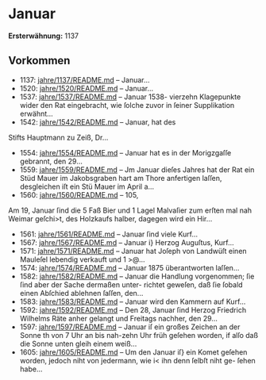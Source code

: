# Januar

**Ersterwähnung:** 1137

## Vorkommen
- 1137: [jahre/1137/README.md](../jahre/1137/README.md) – Januar...
- 1520: [jahre/1520/README.md](../jahre/1520/README.md) – Januar...
- 1537: [jahre/1537/README.md](../jahre/1537/README.md) – Januar 1538-
vierzehn Klagepunkte wider den Rat eingebracht, wie ſolche
zuvor in ſeiner Supplikation erwähnt...
- 1542: [jahre/1542/README.md](../jahre/1542/README.md) – Januar, hat des

Stifts Hauptmann zu Zeiß, Dr...
- 1554: [jahre/1554/README.md](../jahre/1554/README.md) – Januar hat es in der Morigzgaſſe gebrannt,
den 29...
- 1559: [jahre/1559/README.md](../jahre/1559/README.md) – Jm Januar dieſes Jahres hat der Rat ein Stüd
Mauer im Jakobsgraben hart am Thore anfertigen laſſen,
desgleichen iſt ein Stü Mauer im April a...
- 1560: [jahre/1560/README.md](../jahre/1560/README.md) – 105,

Am 19, Januar ſind die 5 Faß Bier und 1 Lagel
Malvaſier zum erſten mal nah Weimar geſchi>t, des
Holzkaufs halber, dagegen wird ein Hir...
- 1561: [jahre/1561/README.md](../jahre/1561/README.md) – Januar ſind viele Kurf...
- 1567: [jahre/1567/README.md](../jahre/1567/README.md) – Januar i} Herzog Auguſtus, Kurf...
- 1571: [jahre/1571/README.md](../jahre/1571/README.md) – Januar hat Joſeph von Landwüſt einen
Mauleſel lebendig verkauft und 1 >@...
- 1574: [jahre/1574/README.md](../jahre/1574/README.md) – Januar 1875 überantworten laſſen...
- 1582: [jahre/1582/README.md](../jahre/1582/README.md) – Januar die Handlung
vorgenommen; ſie ſind aber der Sache dermaßen unter-
richtet geweſen, daß ſie ſobald einen Abſchied ablehnen
ſaſſen, den...
- 1583: [jahre/1583/README.md](../jahre/1583/README.md) – Januar wird den Kammern auf Kurf...
- 1592: [jahre/1592/README.md](../jahre/1592/README.md) – Den 28, Januar ſind Herzog Friedrich Wilhelms Räte
anher gelangt und Freitags nachher, den 29...
- 1597: [jahre/1597/README.md](../jahre/1597/README.md) – Januar iſ ein großes Zeichen an der Sonne
th von 7 Uhr an bis nah-zehn Uhr früh geſehen worden,
if alſo daß die Sonne unten gleih einem weiß...
- 1605: [jahre/1605/README.md](../jahre/1605/README.md) – Um den Januar iſ} ein Komet geſehen worden, jedoch
niht von jedermann, wie i< ihn denn ſelbſt niht ge-
ſehen habe...
